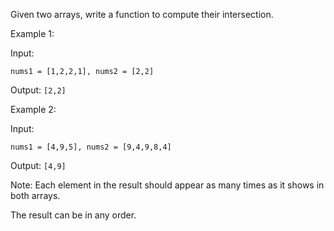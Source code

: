   Given two arrays, write a function to compute their intersection.

  Example 1:

  Input:

  `nums1 = [1,2,2,1], nums2 = [2,2]`

  Output: `[2,2]`

  Example 2:

  Input:

  `nums1 = [4,9,5], nums2 = [9,4,9,8,4]`

  Output: `[4,9]`

  Note:
  Each element in the result should appear as many times as it shows in both arrays.

  The result can be in any order.
